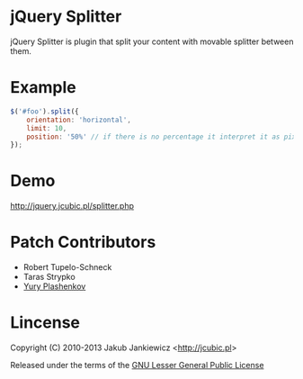 # jQuery Splitter

jQuery Splitter is plugin that split your content with movable splitter between them.

# Example

```javascript
$('#foo').split({
    orientation: 'horizontal',
    limit: 10,
    position: '50%' // if there is no percentage it interpret it as pixels
});
```

# Demo

<http://jquery.jcubic.pl/splitter.php>

# Patch Contributors

* Robert Tupelo-Schneck
* Taras Strypko
* [Yury Plashenkov](https://github.com/plashenkov)

# Lincense

Copyright (C) 2010-2013 Jakub Jankiewicz &lt;<http://jcubic.pl>&gt;

Released under the terms of the [GNU Lesser General Public License](http://www.gnu.org/licenses/lgpl.html)
